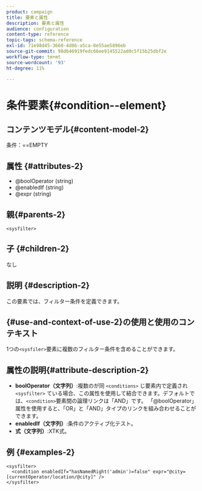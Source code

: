 ```yaml
---
product: campaign
title: 要素と属性
description: 要素と属性
audience: configuration
content-type: reference
topic-tags: schema-reference
exl-id: 71e98d45-3660-4d86-a5ca-8e55ae5896eb
source-git-commit: 98d646919fedc66ee9145522ad0c5f15b25dbf2e
workflow-type: tm+mt
source-wordcount: '93'
ht-degree: 11%

---
```


# 条件要素{#condition--element}

## コンテンツモデル{#content-model-2}

条件：==EMPTY

## 属性 {#attributes-2}

* @boolOperator (string)
* @enabledIf (string)
* @expr (string)

## 親{#parents-2}

`<sysfilter>`

## 子 {#children-2}

なし

## 説明 {#description-2}

この要素では、フィルター条件を定義できます。

## {#use-and-context-of-use-2}の使用と使用のコンテキスト

1つの`<sysfiler>`要素に複数のフィルター条件を含めることができます。

## 属性の説明{#attribute-description-2}

* **boolOperator（文字列）**:複数のが同 `<conditions>` じ要素内で定義され  `<sysfilter>` ている場合、この属性を使用して結合できます。デフォルトでは、`<condition>`要素間の論理リンクは「AND」です。 「@boolOperator」属性を使用すると、「OR」と「AND」タイプのリンクを組み合わせることができます。
* **enabledIf（文字列）**:条件のアクティブ化テスト。
* **式（文字列）**:XTK式。

## 例 {#examples-2}

```
<sysfilter>
  <condition enabledIf="hasNamedRight('admin')=false" expr="@city=[currentOperator/location/@city]" />
</sysfilter>
```
